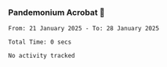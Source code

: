 ### Pandemonium Acrobat 🤸

<!--START_SECTION:waka-->

```all_time
From: 21 January 2025 - To: 28 January 2025

Total Time: 0 secs

No activity tracked
```

<!--END_SECTION:waka-->
